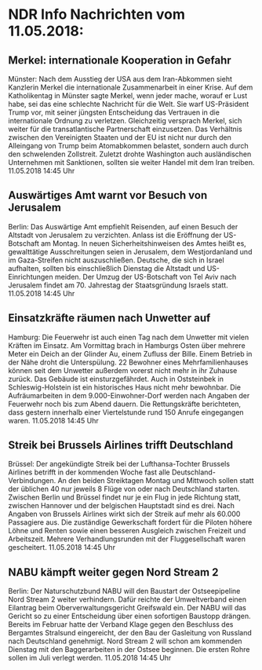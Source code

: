 # NDR Info Nachrichten vom 11.05.2018:


## Merkel: internationale Kooperation in Gefahr
Münster: Nach dem Ausstieg der USA aus dem Iran-Abkommen sieht Kanzlerin Merkel die internationale Zusammenarbeit in einer Krise. Auf dem Katholikentag in Münster sagte Merkel, wenn jeder mache, worauf er Lust habe, sei das eine schlechte Nachricht für die Welt. Sie warf US-Präsident Trump vor, mit seiner jüngsten Entscheidung das Vertrauen in die internationale Ordnung zu verletzen. Gleichzeitig versprach Merkel, sich weiter für die transatlantische Partnerschaft einzusetzen. Das Verhältnis zwischen den Vereinigten Staaten und der EU ist nicht nur durch den Alleingang von Trump beim Atomabkommen belastet, sondern auch durch den schwelenden Zollstreit. Zuletzt drohte Washington auch ausländischen Unternehmen mit Sanktionen, sollten sie weiter Handel mit dem Iran treiben. 11.05.2018 14:45 Uhr 

## Auswärtiges Amt warnt vor Besuch von Jerusalem
Berlin: Das Auswärtige Amt empfiehlt Reisenden, auf einen Besuch der Altstadt von Jerusalem zu verzichten. Anlass ist die Eröffnung der US-Botschaft am Montag. In neuen Sicherheitshinweisen des Amtes heißt es, gewalttätige Ausschreitungen seien in Jerusalem, dem Westjordanland und im Gaza-Streifen nicht auszuschließen. Deutsche, die sich in Israel aufhalten, sollten bis einschließlich Dienstag die Altstadt und US-Einrichtungen meiden. Der Umzug der US-Botschaft von Tel Aviv nach Jerusalem findet am 70. Jahrestag der Staatsgründung Israels statt. 11.05.2018 14:45 Uhr 

## Einsatzkräfte räumen nach Unwetter auf
Hamburg: Die Feuerwehr ist auch einen Tag nach dem Unwetter mit vielen Kräften im Einsatz. Am Vormittag brach in Hamburgs Osten über mehrere Meter ein Deich an der Glinder Au, einem Zufluss der Bille. Einem Betrieb in der Nähe droht die Unterspülung. 22 Bewohner eines Mehrfamilienhauses können seit dem Unwetter außerdem vorerst nicht mehr in ihr Zuhause zurück. Das Gebäude ist einsturzgefährdet. Auch in Oststeinbek in Schleswig-Holstein ist ein historisches Haus nicht mehr bewohnbar. Die Aufräumarbeiten in dem 9.000-Einwohner-Dorf werden nach Angaben der Feuerwehr noch bis zum Abend dauern. Die Rettungskräfte berichteten, dass gestern innerhalb einer Viertelstunde rund 150 Anrufe eingegangen waren. 11.05.2018 14:45 Uhr 

## Streik bei Brussels Airlines trifft Deutschland
Brüssel: Der angekündigte Streik bei der Lufthansa-Tochter Brussels Airlines betrifft in der kommenden Woche fast alle Deutschland-Verbindungen. An den beiden Streiktagen Montag und Mittwoch sollen statt der üblichen 40 nur jeweils 8 Flüge von oder nach Deutschland starten. Zwischen Berlin und Brüssel findet nur je ein Flug in jede Richtung statt, zwischen Hannover und der belgischen Hauptstadt sind es drei. Nach Angaben von Brussels Airlines wirkt sich der Streik auf mehr als 60.000 Passagiere aus. Die zuständige Gewerkschaft fordert für die Piloten höhere Löhne und Renten sowie einen besseren Ausgleich zwischen Freizeit und Arbeitszeit. Mehrere Verhandlungsrunden mit der Fluggesellschaft waren gescheitert. 11.05.2018 14:45 Uhr 

## NABU kämpft weiter gegen Nord Stream 2
Berlin: Der Naturschutzbund NABU will den Baustart der Ostseepipeline Nord Stream 2 weiter verhindern. Dafür reichte der Umweltverband einen Eilantrag beim Oberverwaltungsgericht Greifswald ein. Der NABU will das Gericht so zu einer Entscheidung über einen sofortigen Baustopp drängen. Bereits im Februar hatte der Verband Klage gegen den Beschluss des Bergamtes Stralsund eingereicht, der den Bau der Gasleitung von Russland nach Deutschland genehmigt. Nord Stream 2 will schon am kommenden Dienstag mit den Baggerarbeiten in der Ostsee beginnen. Die ersten Rohre sollen im Juli verlegt werden. 11.05.2018 14:45 Uhr 
